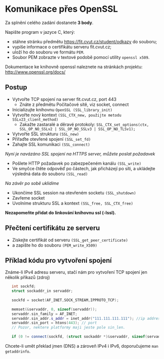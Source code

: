 # Komunikace přes OpenSSL #

Za splnění celého zadání dostanete **3 body**.

Napište program v jazyce C, který:

* stáhne stránku předmětu https://fit.cvut.cz/student/odkazy do souboru;
* vypíše informace o certifikátu serveru fit.cvut.cz;
* uloží ho do souboru ve formátu `PEM`.
* Soubor PEM zobrazte v textové podobě pomocí utility `openssl x509`.

Dokumentace ke knihovně openssl naleznete na stránkách projektu: http://www.openssl.org/docs/

## Postup ##

* Vytvořte TCP spojení na server fit.cvut.cz, port 443
    * Znáte z předmětu Počítačové sítě, viz socket, connect
* Inicializujte knihovnu `OpenSSL (SSL_library_init)`
* Vytvořte nový kontext `(SSL_CTX_new, použijte metodu SSLv23_client_method)`
    * Zakažte zastaralé a děravé protokoly: `SSL_CTX_set_options(ctx, SSL_OP_NO_SSLv2 | SSL_OP_NO_SSLv3 | SSL_OP_NO_TLSv1);`
* Vytvořte SSL strukturu `(SSL_new)`
* Přiřaďte otevřené spojení `(SSL_set_fd)`
* Zahajte SSL komunikaci `(SSL_connect)`

*Nyní je navázáno SSL spojení na HTTPS server, můžete poslat požadavek*

* Pošlete HTTP požadavek po zabezpečeném kanálu `(SSL_write)`
* Ve smyčce čtěte odpověď po částech, jak přicházejí po síti, a ukládejte výsledná data do souboru `(SSL_read)`

*Na závěr po sobě uklidíme*

* Ukončíme SSL session na otevřeném socketu `(SSL_shutdown)`
* Zavřeme socket
* Uvolníme strukturu SSL a kontext `(SSL_free, SSL_CTX_free)`

**Nezapomeňte přidat do linkování knihovnu ssl (-lssl).**

## Přečtení certifikátu ze serveru ##

* Získejte certifikát od serveru `(SSL_get_peer_certificate)`
* a zapište ho do souboru `(PEM_write_X509)`

## Příklad kódu pro vytvoření spojení ##

Známe-li IPv4 adresu serveru, stačí nám pro vytvoření TCP spojení jen několik příkazů (zdroj)

``` c++
   int sockfd;
   struct sockaddr_in servaddr;
 
   sockfd = socket(AF_INET,SOCK_STREAM,IPPROTO_TCP);
 
   memset(&servaddr, 0, sizeof(servaddr));
   servaddr.sin_family = AF_INET;
   servaddr.sin_addr.s_addr = inet_addr("111.111.111.111"); //ip address
   servaddr.sin_port = htons(443); // port
   // Pozor, nektere platformy maji jeste pole sin_len.
 
   if (0 != connect(sockfd, (struct sockaddr *)&servaddr, sizeof(servaddr)) {error...}
```

Chcete-li umět překlad jmen (DNS) a zároveň IPv4 i IPv6, doporučujeme `man getaddrinfo`.